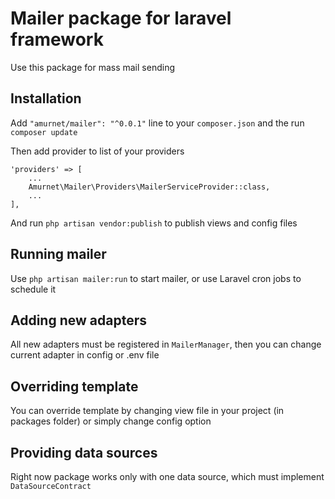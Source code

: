 # Mailer package for laravel framework

Use this package for mass mail sending

## Installation

Add `"amurnet/mailer": "^0.0.1"` line to your `composer.json` and the run `composer update`

Then add provider to list of your providers

    'providers' => [
        ...
        Amurnet\Mailer\Providers\MailerServiceProvider::class,
        ...
    ],

And run `php artisan vendor:publish` to publish views and config files

## Running mailer

Use `php artisan mailer:run` to start mailer, or use Laravel cron jobs to schedule it

## Adding new adapters

All new adapters must be registered in `MailerManager`, then you can change current adapter in config or .env file

## Overriding template

You can override template by changing view file in your project (in packages folder) or simply change config option

## Providing data sources

Right now package works only with one data source, which must implement `DataSourceContract`
